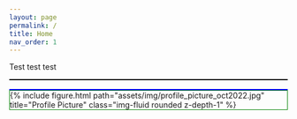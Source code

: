 ```yaml
---
layout: page
permalink: /
title: Home
nav_order: 1
---
```

Test test test 

<div class="row justify-content-sm-center align-items-start d-inline-flex d-sm-block mt-0 mb-3 gx-6">
    <div class="col-sm-4 mt-0 mt-md-0 float-left order-0" style="font-size:2.0rem; padding-top:0; margin-top:0; margin-bottom:0.5em; border:1px solid black; font-weight:500">
    </div>
    <div class="col-sm-8 mt-0 mt-md-0 float-right order-1" style="border:1px solid blue;">
    </div>
    <div class="col-sm-4 mt-3 mt-md-0 float-left order-last" style="border:1px solid green;">
        {% include figure.html path="assets/img/profile_picture_oct2022.jpg" title="Profile Picture" class="img-fluid rounded z-depth-1" %}
    </div> 
</div>